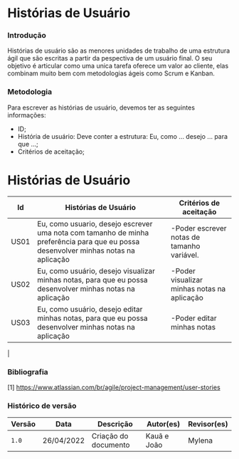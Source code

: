 # Histórias de Usuário

### Introdução
Histórias de usuário são as menores unidades de trabalho de uma estrutura ágil que são escritas a partir da pespectiva de um usuário final. O seu objetivo é articular como uma unica tarefa oferece um valor ao cliente, elas combinam muito bem com metodologias ágeis como Scrum e Kanban.
### Metodologia 
Para escrever as histórias de usuário, devemos ter as seguintes informações:
- ID;
- História de usuário: Deve conter a estrutura: Eu, como ... desejo ... para que ...;
- Critérios de aceitação;

# Histórias de Usuário
|Id  |Histórias de Usuário|Critérios de aceitação|
|----|--------------------|----------------------|
|US01|Eu, como usuario, desejo escrever uma nota com tamanho de minha preferência para que eu possa desenvolver minhas notas na aplicação|-Poder escrever notas de tamanho variável.|
|US02|Eu, como usuário, desejo visualizar minhas notas, para que eu possa desenvolver minhas notas na aplicação|-Poder visualizar minhas notas na aplicação|
|US03|Eu, como usuário, desejo editar minhas notas, para que eu possa desenvolver minhas notas na aplicação|-Poder editar minhas notas|
|

### Bibliografia
[1] https://www.atlassian.com/br/agile/project-management/user-stories </br>

### Histórico de versão
| Versão | Data | Descrição| Autor(es)| Revisor(es)
|--|--|--|--|--|
| `1.0` |26/04/2022|Criação do documento| Kauã e João | Mylena
